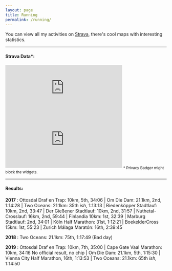 ```yaml
---
layout: page
title: Running
permalink: /running/
---
```


You can view all my activities on
[Strava](https://www.strava.com/athletes/3278392), there's cool maps
with interesting statistics. 
  
______
#### Strava Data*:
<iframe height='160' width='364.5' frameborder='0'
allowtransparency='true' scrolling='no'
src='https://www.strava.com/athletes/3278392/activity-summary/72c1ae2566418275c79df4c59dc67839fd59b099'></iframe>

<iframe height='160' width='364.5' frameborder='0'
allowtransparency='true' scrolling='yes'
src='https://www.strava.com/athletes/3278392/latest-rides/72c1ae2566418275c79df4c59dc67839fd59b099'></iframe>
<sub> * Privacy Badger might block the widgets. </sub> 

______
#### Results:
<b> 2017 </b>: Ottosdal Draf en Trap: 10km, 5th, 34:06 | Om Die Dam:
21.1km, 2nd, 1:14:28 | Two Oceans: 21.1km: 35th _ish_, 1:13:13 |
Biedenköpper Stadtlauf: 10km, 2nd, 33:47 | Der Gießener Stadtlauf: 10km,
2nd, 31:57 | Nuthetal-Crosslauf: 16km, 2nd, 59:44 | Finlandia 10km: 1st,
32:39 | Marburg Stadtlauf: 2nd, 34:01 | Köln Half Marathon: 31st, 1:12:21 |
BoekelderCross 15km: 1st, 55:23 | Zurich Málaga Maratón: 16th, 2:39:45

<b> 2018 </b>: Two Oceans: 21.1km: 75th, 1:17:49 (Bad day)

<b> 2019 </b>: Ottosdal Draf en Trap: 10km, 7th, 35:00 | Cape Gate Vaal
Marathon: 10km, 34:16 No official result, no chip | Om Die Dam: 21.1km, 5th,
1:15:30 | Vienna City Half Marathon, 16th, 1:13:53 | Two Oceans: 21.1km: 65th
*ish*, 1:14:50 

